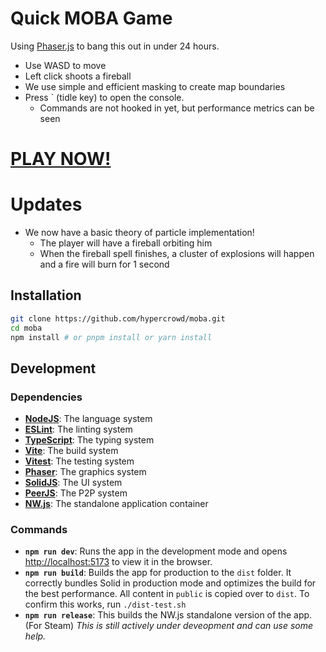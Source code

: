 # Quick MOBA Game

Using [Phaser.js](https://phaser.io/) to bang this out in under 24 hours.

* Use WASD to move
* Left click shoots a fireball
* We use simple and efficient masking to create map boundaries
* Press ` (tidle key) to open the console.
  * Commands are not hooked in yet, but performance metrics can be seen

# [PLAY NOW!](https://hypercrowd.github.io/moba/dist/index.html)

# Updates

* We now have a basic theory of particle implementation!
  * The player will have a fireball orbiting him
  * When the fireball spell finishes, a cluster of explosions will happen and a fire will burn for 1 second

## Installation

```bash
git clone https://github.com/hypercrowd/moba.git
cd moba
npm install # or pnpm install or yarn install
```

## Development

### Dependencies

* **[NodeJS](https://nodejs.org/en/learn/getting-started/introduction-to-nodejs)**: The language system
* **[ESLint](https://eslint.org/docs/latest/use/getting-started)**: The linting system
* **[TypeScript](https://www.npmjs.com/package/typescript)**: The typing system
* **[Vite](https://vite.dev/guide/)**: The build system
* **[Vitest](https://vitest.dev/guide/)**: The testing system
* **[Phaser](https://phaser.io/tutorials/getting-started-phaser3)**: The graphics system
* **[SolidJS](https://www.solidjs.com/guides/getting-started)**: The UI system
* **[PeerJS](https://peerjs.com/docs/#start)**: The P2P system
* **[NW.js](https://nwjs.readthedocs.io/en/latest/For%20Users/Getting%20Started/)**: The standalone application container

### Commands

* **`npm run dev`**: Runs the app in the development mode and opens [http://localhost:5173](http://localhost:5173) to view it in the browser.
* **`npm run build`**: Builds the app for production to the `dist` folder. It correctly bundles Solid in production mode and optimizes the build for the best performance.  All content in `public` is copied over to `dist`.  To confirm this works, run `./dist-test.sh`
* **`npm run release`**: This builds the NW.js standalone version of the app.  (For Steam)  _This is still actively under deveopment and can use some help._
